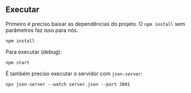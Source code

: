 ## Executar

Primeiro é preciso baixar as dependências do projeto. O `npm install` sem parâmetros faz isso para nós.

```shell
npm install
```

Para executar (debug):

```shell
npm start
```

É também preciso executar o servidor com `json-server`:

```shell
npx json-server --watch server.json --port 3001
```
